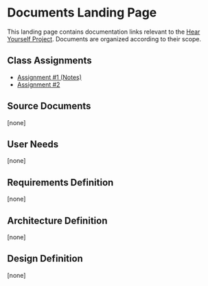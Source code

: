 # Documents Landing Page
This landing page contains documentation links relevant to the [Hear Yourself Project](https://uu-agile.github.io/hear-yourself/). Documents are organized according to their scope.

## Class Assignments
* [Assignment #1 (Notes)](https://uu-agile.github.io/hear-yourself/Assignment-Notes/Assignment-1_Notes)
* [Assignment #2](https://docs.google.com/document/d/1_UEt8V5hJuX-R8StRv7V6QATfcV-3DKuZ1dPLVP2kH4/edit?usp=sharing)

## Source Documents
[none]

## User Needs
[none]

## Requirements Definition
[none]

## Architecture Definition
[none]

## Design Definition
[none]

